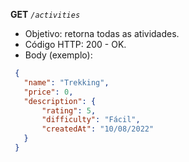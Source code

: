 **GET** _`/activities`_

 - Objetivo: retorna todas as atividades.
 - Código HTTP: 200 - OK.
 - Body (exemplo):

 ``` json
  {
    "name": "Trekking",
    "price": 0,
    "description": {
        "rating": 5,
        "difficulty": "Fácil",
        "createdAt": "10/08/2022"
    }
  }

 ```